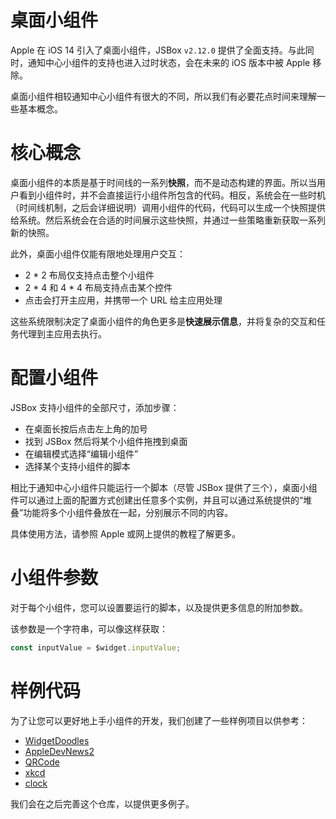 # 桌面小组件

Apple 在 iOS 14 引入了桌面小组件，JSBox `v2.12.0` 提供了全面支持。与此同时，通知中心小组件的支持也进入过时状态，会在未来的 iOS 版本中被 Apple 移除。

桌面小组件相较通知中心小组件有很大的不同，所以我们有必要花点时间来理解一些基本概念。

# 核心概念

桌面小组件的本质是基于时间线的一系列**快照**，而不是动态构建的界面。所以当用户看到小组件时，并不会直接运行小组件所包含的代码。相反，系统会在一些时机（时间线机制，之后会详细说明）调用小组件的代码，代码可以生成一个快照提供给系统。然后系统会在合适的时间展示这些快照，并通过一些策略重新获取一系列新的快照。

此外，桌面小组件仅能有限地处理用户交互：

- 2 * 2 布局仅支持点击整个小组件
- 2 * 4 和 4 * 4 布局支持点击某个控件
- 点击会打开主应用，并携带一个 URL 给主应用处理

这些系统限制决定了桌面小组件的角色更多是**快速展示信息**，并将复杂的交互和任务代理到主应用去执行。

# 配置小组件

JSBox 支持小组件的全部尺寸，添加步骤：

- 在桌面长按后点击左上角的加号
- 找到 JSBox 然后将某个小组件拖拽到桌面
- 在编辑模式选择“编辑小组件”
- 选择某个支持小组件的脚本

相比于通知中心小组件只能运行一个脚本（尽管 JSBox 提供了三个），桌面小组件可以通过上面的配置方式创建出任意多个实例，并且可以通过系统提供的“堆叠”功能将多个小组件叠放在一起，分别展示不同的内容。

具体使用方法，请参照 Apple 或网上提供的教程了解更多。

# 小组件参数

对于每个小组件，您可以设置要运行的脚本，以及提供更多信息的附加参数。

该参数是一个字符串，可以像这样获取：

```js
const inputValue = $widget.inputValue;
```

# 样例代码

为了让您可以更好地上手小组件的开发，我们创建了一些样例项目以供参考：

- [WidgetDoodles](https://github.com/cyanzhong/jsbox-widgets/tree/master/WidgetDoodles)
- [AppleDevNews2](https://github.com/cyanzhong/jsbox-widgets/tree/master/AppleDevNews2)
- [QRCode](https://github.com/cyanzhong/jsbox-widgets/blob/master/QRCode.js)
- [xkcd](https://github.com/cyanzhong/jsbox-widgets/blob/master/xkcd.js)
- [clock](https://github.com/cyanzhong/jsbox-widgets/blob/master/clock.js)

我们会在之后完善这个仓库，以提供更多例子。